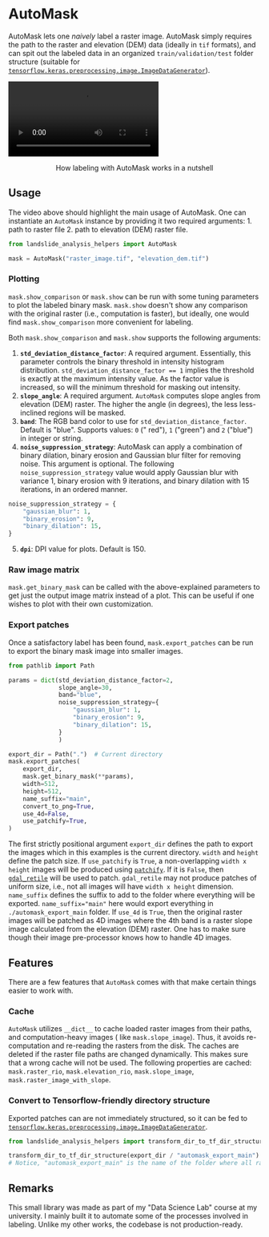 # AutoMask

AutoMask lets one _naively_ label a raster image. AutoMask simply requires the
path to the raster and elevation (DEM) data (ideally in `tif` formats), and can spit out the labeled data in an
organized `train/validation/test` folder structure (suitable
for [`tensorflow.keras.preprocessing.image.ImageDataGenerator`](https://www.tensorflow.org/api_docs/python/tf/keras/preprocessing/image/ImageDataGenerator#flow_from_directory)).

<video src='https://github.com/user-attachments/assets/47ad7dad-ced3-42be-9876-21df0339d080'> </video>
<p align="center">How labeling with AutoMask works in a nutshell</p>

## Usage

The video above should highlight the main usage of AutoMask. One can instantiate an `AutoMask` instance by providing it
two required arguments: 1. path to raster file 2. path to elevation (DEM) raster file.

```python
from landslide_analysis_helpers import AutoMask

mask = AutoMask("raster_image.tif", "elevation_dem.tif")
```

### Plotting

`mask.show_comparison` or `mask.show` can be run with some tuning parameters to plot the labeled binary
mask. `mask.show` doesn't show any comparison with the original raster (i.e., computation is faster), but ideally, one
would find `mask.show_comparison` more convenient for labeling.

Both `mask.show_comparison` and `mask.show` supports the following arguments:

1. **`std_deviation_distance_factor`**: A required argument. Essentially, this parameter controls the binary threshold
   in intensity histogram distribution. `std_deviation_distance_factor == 1` implies the threshold is exactly at the
   maximum intensity value. As the factor value is increased, so will the minimum threshold for masking out intensity.
2. **`slope_angle`**: A required argument. `AutoMask` computes slope angles from elevation (DEM) raster. The higher the
   angle (in degrees), the less less-inclined regions will be masked.
3. **`band`**: The RGB band color to use for `std_deviation_distance_factor`. Default is "blue". Supports values: `0` ("
   red"),
   `1` ("green") and `2` ("blue") in integer or string.
4. **`noise_suppression_strategy`**: AutoMask can apply a combination of binary dilation, binary erosion and Gaussian
   blur filter for removing noise. This argument is optional. The following `noise_suppression_strategy` value would
   apply Gaussian blur with variance
   1, binary erosion with 9 iterations, and binary dilation with 15 iterations, in an ordered manner.

```python
noise_suppression_strategy = {
    "gaussian_blur": 1,
    "binary_erosion": 9,
    "binary_dilation": 15,
}
```

5. **`dpi`**: DPI value for plots. Default is 150.

### Raw image matrix

`mask.get_binary_mask` can be called with the above-explained parameters to get just the output image matrix instead of
a plot. This can be useful if one wishes to plot with their own customization.

### Export patches

Once a satisfactory label has been found, `mask.export_patches` can be run to export the binary mask image into smaller
images.

```python
from pathlib import Path

params = dict(std_deviation_distance_factor=2,
              slope_angle=30,
              band="blue",
              noise_suppression_strategy={
                  "gaussian_blur": 1,
                  "binary_erosion": 9,
                  "binary_dilation": 15,
              }
              )

export_dir = Path(".")  # Current directory
mask.export_patches(
    export_dir,
    mask.get_binary_mask(**params),
    width=512,
    height=512,
    name_suffix="main",
    convert_to_png=True,
    use_4d=False,
    use_patchify=True,
)
```

The first strictly positional argument `export_dir` defines the path to export the images which in this examples is the
current directory. `width` and `height` define the patch size. If `use_patchify` is `True`, a
non-overlapping `width x height` images will be produced using [`patchify`](https://pypi.org/project/patchify/). If it
is `False`, then [`gdal_retile`](https://gdal.org/programs/gdal_retile.html) will be used to patch. `gdal_retile` may
not produce patches of uniform size, i.e., not all images will have `width x height` dimension. `name_suffix` defines
the suffix to add to the folder where everything will be exported. `name_suffix="main"` here would export everything
in `./automask_export_main` folder. If `use_4d` is `True`, then the original raster images will be patched as 4D
images where the 4th band is a raster slope image calculated from the elevation (DEM) raster. One has to make sure
though their image pre-processor knows how to handle 4D images.

## Features

There are a few features that `AutoMask` comes with that make certain things easier to work with.

### Cache

`AutoMask` utilizes `__dict__` to cache loaded raster images from their paths, and computation-heavy images (
like `mask.slope_image`). Thus, it avoids re-computation and re-reading the rasters
from the disk. The caches are deleted if the raster file paths are changed dynamically. This makes sure that a wrong
cache will not be used. The following properties are
cached: `mask.raster_rio`, `mask.elevation_rio`, `mask.slope_image`, `mask.raster_image_with_slope`.

### Convert to Tensorflow-friendly directory structure

Exported patches can are not immediately structured, so it can be fed
to [`tensorflow.keras.preprocessing.image.ImageDataGenerator`](https://www.tensorflow.org/api_docs/python/tf/keras/preprocessing/image/ImageDataGenerator#flow_from_directory).

```python
from landslide_analysis_helpers import transform_dir_to_tf_dir_structure

transform_dir_to_tf_dir_structure(export_dir / "automask_export_main")
# Notice, "automask_export_main" is the name of the folder where all raster image patches have been exported before.

```

## Remarks

This small library was made as part of my "Data Science Lab" course at my university. I mainly built it to automate some
of the processes involved in labeling. Unlike my other works, the codebase is not production-ready.
